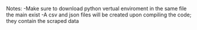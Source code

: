Notes:
-Make sure to download python vertual enviroment in the same file the main exist
-A csv and json files will be created upon compiling the code; they contain the scraped data
